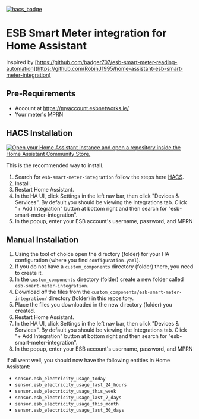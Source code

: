[![hacs_badge](https://img.shields.io/badge/HACS-Default-41BDF5.svg?style=for-the-badge)](https://github.com/hacs/integration)

# ESB Smart Meter integration for Home Assistant

Inspired by [https://github.com/badger707/esb-smart-meter-reading-automation](https://github.com/RobinJ1995/home-assistant-esb-smart-meter-integration)

## Pre-Requirements

- Account at https://myaccount.esbnetworks.ie/
- Your meter's MPRN

## HACS Installation

[![Open your Home Assistant instance and open a repository inside the Home Assistant Community Store.](https://my.home-assistant.io/badges/hacs_repository.svg)](https://my.home-assistant.io/redirect/hacs_repository/?owner=pravishj&repository=esb-smart-meter-integration&category=integration)

This is the recommended way to install.

1. Search for `esb-smart-meter-integration` follow the steps here [HACS](https://www.hacs.xyz/docs/faq/custom_repositories/).
2. Install.
3. Restart Home Assistant.
4. In the HA UI, click Settings in the left nav bar, then click "Devices & Services". By default you should be viewing the Integrations tab. Click "+ Add Integration" button at bottom right and then search for "esb-smart-meter-integration".
5. In the popup, enter your ESB account's username, password, and MPRN

## Manual Installation

1. Using the tool of choice open the directory (folder) for your HA configuration (where you find `configuration.yaml`).
2. If you do not have a `custom_components` directory (folder) there, you need to create it.
3. In the `custom_components` directory (folder) create a new folder called `esb-smart-meter-integration`.
4. Download _all_ the files from the `custom_components/esb-smart-meter-integration/` directory (folder) in this repository.
5. Place the files you downloaded in the new directory (folder) you created.
6. Restart Home Assistant.
7. In the HA UI, click Settings in the left nav bar, then click "Devices & Services". By default you should be viewing the Integrations tab. Click "+ Add Integration" button at bottom right and then search for "esb-smart-meter-integration".
8. In the popup, enter your ESB account's username, password, and MPRN


If all went well, you should now have the following entities in Home Assistant:
- `sensor.esb_electricity_usage_today`
- `sensor.esb_electricity_usage_last_24_hours`
- `sensor.esb_electricity_usage_this_week`
- `sensor.esb_electricity_usage_last_7_days`
- `sensor.esb_electricity_usage_this_month`
- `sensor.esb_electricity_usage_last_30_days`
